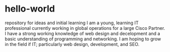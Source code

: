 # hello-world
repository for ideas and initial learning
I am a young, learning IT professional currently working in global operations for a large Cisco Partner. I have a strong working knowledge of web design and decelopment and a basic understanding of programming and networking. I am hoping to grow in the field if IT; particularly web design, development, and SEO.
